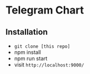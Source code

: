 # Telegram Chart


## Installation

* `git clone [this repo]`
* npm install
* npm run start
* visit `http://localhost:9000/`
